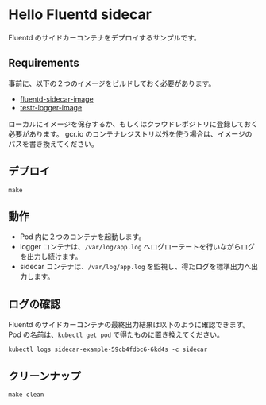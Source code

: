 # Hello Fluentd sidecar
Fluentd のサイドカーコンテナをデプロイするサンプルです。

## Requirements
事前に、以下の２つのイメージをビルドしておく必要があります。

* [fluentd-sidecar-image](https://github.com/shidokamo/fluentd-sidecar-image)
* [testr-logger-image](https://github.com/shidokamo/fluentd-sidecar-image)

ローカルにイメージを保存するか、もしくはクラウドレポジトリに登録しておく必要があります。
gcr.io のコンテナレジストリ以外を使う場合は、イメージのパスを書き換えてください。

## デプロイ
```
make
```

## 動作
* Pod 内に２つのコンテナを起動します。
* logger コンテナは、`/var/log/app.log` へログローテートを行いながらログを出力し続けます。
* sidecar コンテナは、`/var/log/app.log` を監視し、得たログを標準出力へ出力します。

## ログの確認
Fluentd のサイドカーコンテナの最終出力結果は以下のように確認できます。
Pod の名前は、`kubectl get pod` で得たものに置き換えてください。

```
kubectl logs sidecar-example-59cb4fdbc6-6kd4s -c sidecar
```

## クリーンナップ
```
make clean
```
